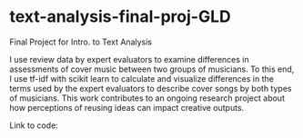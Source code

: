 # text-analysis-final-proj-GLD

Final Project for Intro. to Text Analysis 

I use review data by expert evaluators to examine differences in assessments of cover music between two groups of musicians. To this end, I use tf-idf with scikit learn to calculate and visualize differences in the terms used by the expert evaluators to describe cover songs by both types of musicians. This work contributes to an ongoing research project about how perceptions of reusing ideas can impact creative outputs. 

Link to code: 
